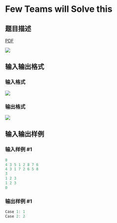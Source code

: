 # Few Teams will Solve this

## 题目描述

[problemUrl]: https://uva.onlinejudge.org/index.php?option=com_onlinejudge&Itemid=8&category=117&page=show_problem&problem=2838

[PDF](https://uva.onlinejudge.org/external/117/p11738.pdf)

![](https://cdn.luogu.com.cn/upload/vjudge_pic/UVA11738/18d3be69d2e957cfbbe843958eb18c777974460d.png)

## 输入输出格式

### 输入格式

![](https://cdn.luogu.com.cn/upload/vjudge_pic/UVA11738/7c936e16c0202642db12469476808b3420c7ac45.png)

### 输出格式

![](https://cdn.luogu.com.cn/upload/vjudge_pic/UVA11738/8aa9fe6cc19fc4c804144ae85c5c1630130d2272.png)

## 输入输出样例

### 输入样例 #1

```cpp
8
4 3 5 1 2 8 7 6
4 3 1 7 2 6 5 8
3
1 2 3
1 2 3
0
```


### 输出样例 #1

```cpp
Case 1: 1
Case 2: 2
```


